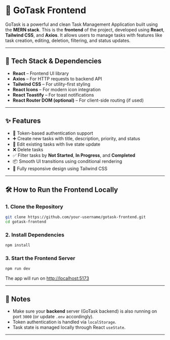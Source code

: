 

# 📘 GoTask Frontend

GoTask is a powerful and clean Task Management Application built using the **MERN stack**. This is the **frontend** of the project, developed using **React**, **Tailwind CSS**, and **Axios**. It allows users to manage tasks with features like task creation, editing, deletion, filtering, and status updates.

---

## 🧩 Tech Stack & Dependencies

- **React** – Frontend UI library
- **Axios** – For HTTP requests to backend API
- **Tailwind CSS** – For utility-first styling
- **React Icons** – For modern icon integration
- **React Toastify** – For toast notifications
- **React Router DOM (optional)** – For client-side routing (if used)

---

## ✨ Features

- 🔐 Token-based authentication support
- ➕ Create new tasks with title, description, priority, and status
- 📝 Edit existing tasks with live state update
- ❌ Delete tasks
- ✅ Filter tasks by **Not Started**, **In Progress**, and **Completed**
- 📦 Smooth UI transitions using conditional rendering
- 📱 Fully responsive design using Tailwind CSS

---

## 🛠️ How to Run the Frontend Locally

### 1. Clone the Repository
```bash
git clone https://github.com/your-username/gotask-frontend.git
cd gotask-frontend
```

### 2. Install Dependencies
```bash
npm install
```

### 3. Start the Frontend Server
```bash
npm run dev
```

The app will run on [http://localhost:5173](http://localhost:5173)

---


## 📌 Notes

- Make sure your **backend** server (GoTask backend) is also running on port `3000` (or update `.env` accordingly).
- Token authentication is handled via `localStorage`.
- Task state is managed locally through React `useState`.

---

